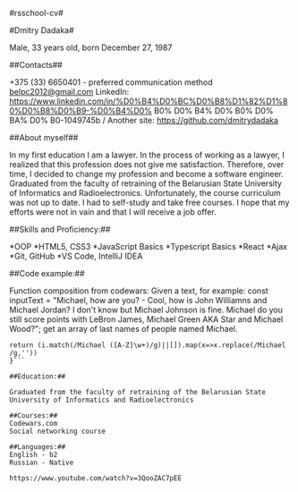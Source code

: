 #rsschool-cv#

#Dmitry Dadaka#

Male, 33 years old, born December 27, 1987

##Contacts##

+375 (33) 6650401 - preferred communication method
belpc2012@gmail.com
LinkedIn: https://www.linkedin.com/in/%D0%B4%D0%BC%D0%B8%D1%82%D1%80%D0%B8%D0%B9-%D0%B4%D0% B0% D0% B4% D0% B0% D0% BA% D0% B0-1049745b /
Another site: https://github.com/dmitrydadaka

##About myself##

In my first education I am a lawyer. In the process of working as a lawyer, I realized that this profession does not give me satisfaction. Therefore, over time, I decided to change my profession and become a software engineer. Graduated from the faculty of retraining of the Belarusian State University of Informatics and Radioelectronics. Unfortunately, the course curriculum was not up to date. I had to self-study and take free courses. I hope that my efforts were not in vain and that I will receive a job offer.

##Skills and Proficiency:##

*OOP
*HTML5, CSS3
*JavaScript Basics
*Typescript Basics
*React
*Ajax
*Git, GitHub
*VS Code, IntelliJ IDEA

##Code example:##

Function composition from codewars:
Given a text, for example:
const inputText = "Michael, how are you? - Cool, how is John Williamns and Michael Jordan? I don't know but Michael Johnson is fine. Michael do you still score points with LeBron James, Michael Green AKA Star and Michael Wood?";
get an array of last names of people named Michael.

```function getMichaelLastName(i) {
return (i.match(/Michael ([A-Z]\w+)/g)||[]).map(x=>x.replace(/Michael /g,''))
}```

##Education:##

Graduated from the faculty of retraining of the Belarusian State University of Informatics and Radioelectronics

##Courses:##
Codewars.com
Social networking course

##Languages:##
English - b2
Russian - Native

https://www.youtube.com/watch?v=3QooZAC7pEE